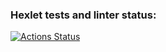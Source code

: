 ### Hexlet tests and linter status:
[![Actions Status](https://github.com/sizikindenisMW/data-analytics-project-92/workflows/hexlet-check/badge.svg)](https://github.com/sizikindenisMW/data-analytics-project-92/actions)